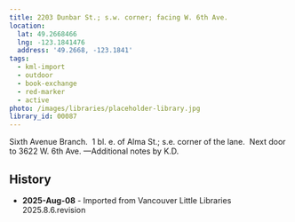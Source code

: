 ```yaml
---
title: 2203 Dunbar St.; s.w. corner; facing W. 6th Ave.
location:
  lat: 49.2668466
  lng: -123.1841476
  address: '49.2668, -123.1841'
tags:
  - kml-import
  - outdoor
  - book-exchange
  - red-marker
  - active
photo: /images/libraries/placeholder-library.jpg
library_id: 00087
---
```

Sixth Avenue Branch.  1 bl. e. of Alma St.; s.e. corner of the lane.  Next door to 3622 W. 6th Ave.
—Additional notes by K.D.

## History
- **2025-Aug-08** - Imported from Vancouver Little Libraries 2025.8.6.revision
